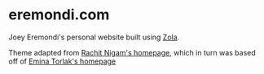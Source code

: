eremondi.com
===============

Joey Eremondi's personal website built using [Zola][].

Theme adapted from [Rachit Nigam's homepage](https://rachitnigam.com/), which in turn was based off of [Emina Torlak's homepage](https://homes.cs.washington.edu/~emina/)

[zola]: getzola.org/
